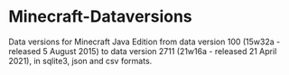 # Minecraft-Dataversions

Data versions for Minecraft Java Edition from data version 100 (15w32a - released 5 August 2015) to data version 2711 (21w16a - released 21 April 2021), in sqlite3, json and csv formats.




